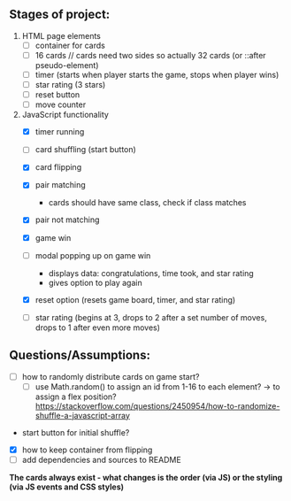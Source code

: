 ## Stages of project:

1. HTML page elements    
    - [ ] container for cards
    - [ ] 16 cards // cards need two sides  so actually 32 cards (or ::after pseudo-element)
    - [ ] timer (starts when player starts the game, stops when player wins)
    - [ ] star rating (3 stars)
    - [ ] reset button
    - [ ] move counter
1. JavaScript functionality
    - [x] timer running
    - [ ] card shuffling (start button)
    - [x] card flipping
    - [x] pair matching
        - cards should have same class, check if class matches
    - [x] pair not matching
    - [x] game win
    - [ ] modal popping up on game win
        - displays data: congratulations, time took, and star rating
        - gives option to play again
    - [x] reset option (resets game board, timer, and star rating)
    - [ ] star rating (begins at 3, drops to 2 after a set number of moves, drops to 1 after even more moves)


## Questions/Assumptions:
- [ ] how to randomly distribute cards on game start?
    - [ ] use Math.random() to assign an id from 1-16 to each element? -> to assign a flex position?
     https://stackoverflow.com/questions/2450954/how-to-randomize-shuffle-a-javascript-array
- start button for initial shuffle?
- [x] how to keep container from flipping
- [ ] add dependencies and sources to README

**The cards always exist - what changes is the order (via JS) or the styling (via JS events and CSS styles)**
